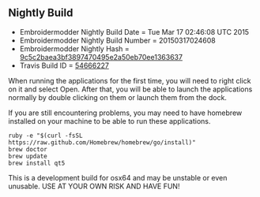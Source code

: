 
Nightly Build
------------------------------

* Embroidermodder Nightly Build Date = Tue Mar 17 02:46:08 UTC 2015
* Embroidermodder Nightly Build Number = 20150317024608
* Embroidermodder Nightly Hash = [9c5c2baea3bf3897470495e2a50eb70ee1363637](https://github.com/Embroidermodder/Embroidermodder/commit/9c5c2baea3bf3897470495e2a50eb70ee1363637)
* Travis Build ID = [54666227](https://travis-ci.org/Embroidermodder/Embroidermodder/builds/54666227)

When running the applications for the first time, you will need to right click on it and select Open.
After that, you will be able to launch the applications normally by double clicking on them or launch them from the dock.

If you are still encountering problems, you may need to have homebrew installed on your machine to be able to run these applications.
```
ruby -e "$(curl -fsSL https://raw.github.com/Homebrew/homebrew/go/install)"
brew doctor
brew update
brew install qt5
```

This is a development build for osx64 and may be unstable or even unusable.
USE AT YOUR OWN RISK AND HAVE FUN!

